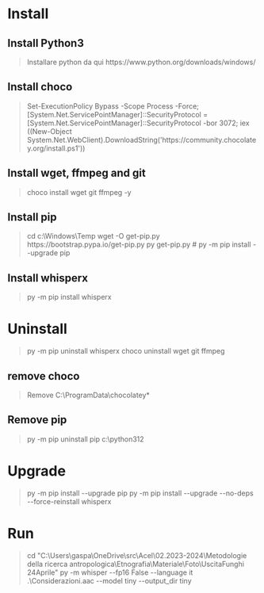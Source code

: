 # Install

## Install Python3
<blockquote>
Installare python da qui https://www.python.org/downloads/windows/
</blockquote>

## Install choco
<blockquote>
Set-ExecutionPolicy Bypass -Scope Process -Force; [System.Net.ServicePointManager]::SecurityProtocol = [System.Net.ServicePointManager]::SecurityProtocol -bor 3072; iex ((New-Object System.Net.WebClient).DownloadString('https://community.chocolatey.org/install.ps1'))
</blockquote>

## Install wget, ffmpeg and git
<blockquote>
choco install wget git ffmpeg -y
</blockquote>

## Install pip
<blockquote>
cd c:\Windows\Temp
wget -O get-pip.py https://bootstrap.pypa.io/get-pip.py
py get-pip.py
# py -m pip install --upgrade pip
</blockquote>

## Install whisperx
<blockquote>
py -m pip install whisperx
</blockquote>


# Uninstall
<blockquote>
py -m pip uninstall whisperx
choco uninstall wget git ffmpeg
</blockquote>

## remove choco

<blockquote>
Remove C:\ProgramData\chocolatey*
</blockquote>

## Remove pip
<blockquote>
py -m pip uninstall pip
c:\python312
</blockquote>

# Upgrade
<blockquote>
py -m pip install --upgrade pip
py -m pip install --upgrade --no-deps --force-reinstall whisperx
</blockquote>

# Run
<blockquote>
cd "C:\Users\gaspa\OneDrive\src\Acel\02.2023-2024\Metodologie della ricerca antropologica\Etnografia\Materiale\Foto\UscitaFunghi 24Aprile"
py -m whisper --fp16 False --language it .\Considerazioni.aac --model tiny --output_dir tiny
</blockquote>